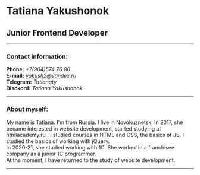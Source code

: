 # Tatiana Yakushonok
## Junior Frontend Developer
_ _ _ _ _ _ _ _ _ _ _ _ _ _ _ _ _ _ _ _ _ _
### Contact information:
**Phone:** *+7(904)574 76 80*  
**E-mail:** *yakush2@yandex.ru*  
**Telegram:** *Tatianaty*  
**Disckord:** *Tatiana Yakushonok*    
_ _ _ _ _ _ _ _ _ _ _ _ _ _ _ _ _ _ _ _ _ _
### About myself:
My name is Tatiana. I'm from Russia. I live in Novokuznetsk.   In 2017, she became interested in website development, started studying at htmlacademy.ru . I studied courses in HTML and CSS, the basics of JS. I studied the basics of working with jQuery.  
In 2020-21, she studied working with 1C. She worked in a franchisee company as a junior 1C programmer.  
At the moment, I have returned to the study of website development.  
_ _ _ _ _ _ _ _ _ _ _ _ _ _ _ _ _ _ _ _ _ _